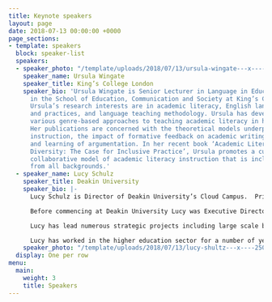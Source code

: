 ```yaml
---
title: Keynote speakers
layout: page
date: 2018-07-13 00:00:00 +0000
page_sections:
- template: speakers
  block: speaker-list
  speakers:
  - speaker_photo: "/template/uploads/2018/07/13/ursula-wingate---x----250-306x---.jpg"
    speaker_name: Ursula Wingate
    speaker_title: King’s College London
    speaker_bio: 'Ursula Wingate is Senior Lecturer in Language in Education and works
      in the School of Education, Communication and Society at King’s College London.
      Ursula’s research interests are in academic literacy, English language policies
      and practices, and language teaching methodology. Ursula has developed and evaluated
      various genre-based approaches to teaching academic literacy in higher education.
      Her publications are concerned with the theoretical models underpinning literacy
      instruction, the impact of formative feedback on academic writing, and the teaching
      and learning of argumentation. In her recent book ‘Academic Literacy and Student
      Diversity: The Case for Inclusive Practice’, Ursula promotes a curriculum-embedded
      collaborative model of academic literacy instruction that is inclusive of students
      from all backgrounds.'
  - speaker_name: Lucy Schulz
    speaker_title: Deakin University
    speaker_bio: |-
      Lucy Schulz is Director of Deakin University’s Cloud Campus.  Prior to this she was Program Director for the LIVE Agenda, Deakin University’s vision for 2020 overseeing a range of projects focused on enhancing the student experience at each stage in their journey. 

      Before commencing at Deakin University Lucy was Executive Director: Regulation and Review at TEQSA, the Australian regulator for higher education. 

      Lucy has lead numerous strategic projects including large scale business change and technology projects particularly in university administrative and service areas.  She is very focused on creating value for customers – perhaps because of all those hospitality jobs when she was young. Added to this is her passion about the value and difference an education makes.

      Lucy has worked in the higher education sector for a number of years in both academic and administrative positions, as well as in higher education regulation.  She has a number of qualifications including in Communication Studies, Legal Studies, Education, and Management Research.  She has also completed the Company Directors diploma and is a Fellow and Meritorious Service Award winner of the Association for Tertiary Education Management (ATEM).
    speaker_photo: "/template/uploads/2018/07/13/lucy-shultz---x----250-306x---.jpg"
  display: One per row
menu:
  main:
    weight: 3
    title: Speakers
---
```

